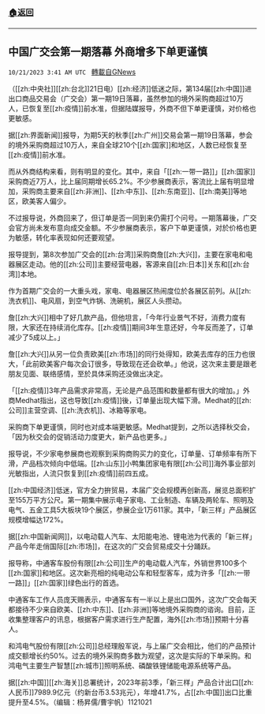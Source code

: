###  [:house:返回](README.md)
---


## 中国广交会第一期落幕  外商增多下单更谨慎
`10/21/2023 3:41 AM UTC ` [轉載自GNews](https://gnews.org/articles/1863063)

（[[zh:中央社]][[zh:台北]]21日电）[[zh:经济]]低迷之际，第134届[[zh:中国]]进出口商品交易会（广交会）第一期19日落幕，虽然参加的境外采购商超过10万人，已恢复至[[zh:疫情]]前水准，但据陆媒报导，外商不但下单更谨慎，对价格也更敏感。

据[[zh:界面新闻]]报导，为期5天的秋季[[zh:广州]]交易会第一期19日落幕，参会的境外采购商超过10万人，来自全球210个[[zh:国家]]和地区，人数已经恢复至[[zh:疫情]]前水准。

而从外商结构来看，则有明显的变化。其中，来自「[[zh:一带一路]]」[[zh:国家]]采购商近7万人，比上届同期增长65.2%。不少参展商表示，客流比上届有明显增加，采购商主要来自[[zh:非洲]]、[[zh:中东]]、[[zh:东南亚]]、[[zh:南美]]等地区，欧美客人偏少。

不过报导说，外商回来了，但订单是否一同到来仍需打个问号。一期落幕後，广交会官方尚未发布意向成交金额。不少参展商表示，客户下单更谨慎，对於价格也更为敏感，转化率表现如何还要观望。

报导提到，第8次参加广交会的[[zh:台湾]]采购商詹[[zh:大兴]]，主要在家电和电器展区走动。他的[[zh:公司]]主要经营电器，客源来自[[zh:日本]]关东和[[zh:台湾]]本地。

作为首期广交会的一大重头戏，家电、电器展区热闹度位於各展区前列。从[[zh:洗衣机]]、电风扇，到空气炸锅、洗碗机，展区人头攒动。

詹[[zh:大兴]]相中了好几款产品，但他坦言，「今年行业景气不好，消费力度有限，大家还在持续消化库存。[[zh:疫情]]期间3年生意还好，今年反而差了，订单减少了5成以上。」

詹[[zh:大兴]]从另一位负责欧美[[zh:市场]]的同行处得知，欧美去库存的压力也很大，「此前欧美客户每次会订很多，导致现在还会砍单。」他说，这次来主要是跟老朋友见面、联络感情，至於具体采购还没做出决定。

「[[zh:疫情]]3年产品需求非常高，无论是产品范围和数量都有很大的增加。」外商Medhat指出，这也导致[[zh:疫情]]後，订单量出现大幅下滑。Medhat的[[zh:公司]]主营空调、[[zh:洗衣机]]、冰箱等家电。

采购商下单更谨慎，同时也对成本端更敏感。Medhat提到，之所以选择秋交会，「因为秋交会的促销活动力度更大，新产品也更多。」

报导说，不少家电参展商也观察到采购商购买力的变化，订单量、订单频率有所下滑，产品档次倾向中低端。[[zh:山东]]小鸭集团家电有限[[zh:公司]]海外事业部刘光敏指出，人流只恢复到[[zh:疫情]]前四五成。

[[zh:中国经济]]低迷，官方全力拚贸易，本届广交会规模再创新高，展览总面积扩至155万平方公尺。第一期集中展示电子家电、工业制造、车辆及两轮车、照明及电气、五金工具5大板块19个展区，参展企业1万611家。其中，「新三样」产品展区规模增幅达172%。

据[[zh:中国新闻网]]，以电动载人汽车、太阳能电池、锂电池为代表的「新三样」产品今年走俏国际[[zh:市场]]，在这次的广交会贸易成交十分踊跃。

报导称，中通客车股份有限[[zh:公司]]生产的电动载人汽车，外销世界100多个[[zh:国家]]和地区。这次新亮相的纯电动公车和轻型客车，成为许多「[[zh:一带一路]]」[[zh:国家]]绿色出行的首选。

中通客车工作人员庞天赐表示，中通客车有一半以上是出口国外，这次广交会每天都接待不少来自欧美、[[zh:中东]]、[[zh:非洲]]等地境外采购商的谘询。目前，正收集整理客户的讯息，根据客户需求进行生产配置，海外[[zh:市场]]预期十分喜人。

和鸿电气股份有限[[zh:公司]]总经理殷军说，与上届广交会相比，他们的产品预计成交额增长约50%。过去的境外采购商多数为观望，这次是实际的下单采购。和鸿电气主要生产智慧[[zh:城市]]照明系统、磷酸铁锂储能电源系统等产品。

据[[zh:中国]][[zh:海关]]总署统计，2023年前3季，「新三样」产品合计出口[[zh:人民币]]7989.9亿元（约新台币3.53兆元），年增41.7%，占[[zh:中国]]出口比重提升至4.5%。（编辑：杨昇儒/曹宇帆）1121021
